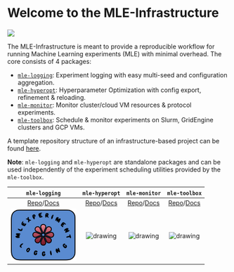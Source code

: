 # Welcome to the MLE-Infrastructure

<a href="https://roberttlange.github.io/mle-toolbox/thumbnails/logo_overview.png"><img src="https://roberttlange.github.io/mle-toolbox/thumbnails/logo_overview.png" width="500" align="center" /></a>

The MLE-Infrastructure is meant to provide a reproducible workflow for running Machine Learning experiments (MLE) with minimal overhead. The core consists of 4 packages:

- [`mle-logging`](https://github.com/RobertTLange/mle-logging): Experiment logging with easy multi-seed and configuration aggregation.
- [`mle-hyperopt`](https://github.com/RobertTLange/mle-hyperopt): Hyperparameter Optimization with config export, refinement & reloading.
- [`mle-monitor`](https://github.com/RobertTLange/mle-monitor): Monitor cluster/cloud VM resources & protocol experiments.
- [`mle-toolbox`](https://github.com/RobertTLange/mle-toolbox): Schedule & monitor experiments on Slurm, GridEngine clusters and GCP VMs.

A template repository structure of an infrastructure-based project can be found [here](https://github.com/RobertTLange/mle-project-template).

**Note**: `mle-logging` and `mle-hyperopt` are standalone packages and can be used independently of the experiment scheduling utilities provided by the `mle-toolbox`.


| `mle-logging` | `mle-hyperopt` | `mle-monitor`  | `mle-toolbox` |
|:----:|:----: |:----: |:----:|
| [Repo](https://github.com/RobertTLange/mle-logging)/[Docs](https://roberttlange.github.io/mle-infrastructure/logging/mle_logging/) | [Repo](https://github.com/RobertTLange/mle-hyperopt)/[Docs](https://roberttlange.github.io/mle-infrastructure/hyperopt/mle_hyperopt/) | [Repo](https://github.com/RobertTLange/mle-monitor)/[Docs](https://roberttlange.github.io/mle-infrastructure/monitor/mle_monitor/)  | [Repo](https://github.com/RobertTLange/mle-toolbox)/[Docs](https://roberttlange.github.io/mle-infrastructure/toolbox/mle_toolbox) |
|<img src="https://github.com/RobertTLange/mle-logging/blob/main/docs/logo_transparent.png?raw=true" alt="drawing" width="150"/>|  <img src="https://github.com/RobertTLange/mle-hyperspace/blob/main/docs/logo_transparent.png?raw=true" alt="drawing" width="150"/> |  <img src="https://github.com/RobertTLange/mle-monitor/blob/main/docs/logo_transparent.png?raw=true" alt="drawing" width="150"/>  | <img src="https://github.com/RobertTLange/mle-toolbox/blob/main/docs/logo_transparent.png?raw=true" alt="drawing" width="150"/> |
